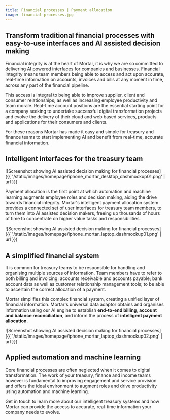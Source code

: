 ```yaml
---
title: Financial processes | Payment allocation
image: financial-processes.jpg
---
```


Transform traditional financial processes with easy-to-use interfaces and AI assisted decision making
-----------------------------------------------------------------------------------------------------

Financial integrity is at the heart of Mortar, it is why we are so committed to delivering AI powered interfaces for companies and businesses. Financial integrity means team members being able to access and act upon accurate, real-time information on accounts, invoices and bills at any moment in time, across any part of the financial pipeline. 

This access is integral to being able to improve supplier, client and consumer relationships; as well as increasing employee productivity and team morale. Real-time account positions are the essential starting point for a company seeking to undertake successful digital transformation projects and evolve the delivery of their cloud and web based services, products and applications for their consumers and clients. 

For these reasons Mortar has made it easy and simple for treasury and finance teams to start implementing AI and benefit from real-time, accurate financial information.  

Intelligent interfaces for the treasury team
-----------------------------------------------------------------------------------------------------

![Screenshot showing AI assisted decision making for financial processes]({{ '/static/images/homepage/iphone_mortar_desktop_dashmockup01.png' | url }})

Payment allocation is the first point at which automation and machine learning augments employee roles and decision making, aiding the drive towards financial integrity. Mortar's intelligent payment allocation system provides a connected set of user interfaces for treasury team members, to turn them into AI assisted decision makers, freeing up thousands of hours of time to concentrate on higher value tasks and responsibilities.

![Screenshot showing AI assisted decision making for financial processes]({{ '/static/images/homepage/iphone_mortar_laptop_dashmockup01.png' | url }})

A simplified financial system 
-----------------------------------------------------------------------------------------------------

It is common for treasury teams to be responsible for handling and organising multiple sources of information. Team members have to refer to both billing and invoicing; accounts receivable and accounts payable; bank account data as well as customer relationship management tools; to be able to ascertain the correct allocation of a payment.  

Mortar simplifies this complex financial system, creating a unified layer of financial information. Mortar's universal data adaptor obtains and organises information using our AI engine to establish **end-to-end billing**, **account and balance reconciliation**, and inform the process of **intelligent payment allocation**.

![Screenshot showing AI assisted decision making for financial processes]({{ '/static/images/homepage/iphone_mortar_laptop_dashmockup02.png' | url }})

Applied automation and machine learning
------------------------------------------------------------------------------

Core financial processes are often neglected when it comes to digital transformation. The work of your treasury, finance and income teams however is fundamental to improving engagement and service provision and offers the ideal environment to augment roles and drive productivity using automation and machine learning. 

Get in touch to learn more about our intelligent treasury systems and how Mortar can provide the access to accurate, real-time information your company needs to evolve.


